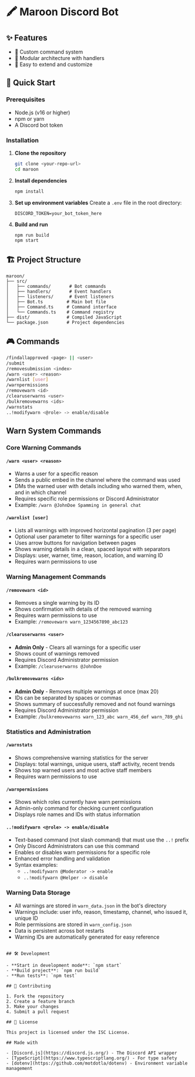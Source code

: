 # 🖍️ Maroon Discord Bot

## ✨ Features

- 🎯 Custom command system
- 🔧 Modular architecture with handlers
- 🌟 Easy to extend and customize

## 🚀 Quick Start

### Prerequisites
- Node.js (v16 or higher)
- npm or yarn
- A Discord bot token

### Installation

1. **Clone the repository**
   ```bash
   git clone <your-repo-url>
   cd maroon
   ```

2. **Install dependencies**
   ```bash
   npm install
   ```

3. **Set up environment variables**
   Create a `.env` file in the root directory:
   ```env
   DISCORD_TOKEN=your_bot_token_here
   ```

4. **Build and run**
   ```bash
   npm run build
   npm start
   ```

## 🏗️ Project Structure

```
maroon/
├── src/
│   ├── commands/       # Bot commands
│   ├── handlers/       # Event handlers
│   ├── listeners/      # Event listeners
│   ├── Bot.ts         # Main bot file
│   ├── Command.ts     # Command interface
│   └── Commands.ts    # Command registry
├── dist/              # Compiled JavaScript
└── package.json       # Project dependencies
```

## 🎮 Commands

```bash
/findallapproved <page> || <user>
/submit
/removesubmission <index>
/warn <user> <reason>
/warnlist [user]
/warnpermissions
/removewarn <id>
/clearuserwarns <user>
/bulkremovewarns <ids>
/warnstats
..!modifywarn <@role> -> enable/disable
```

## Warn System Commands

### Core Warning Commands

#### `/warn <user> <reason>`
- Warns a user for a specific reason
- Sends a public embed in the channel where the command was used
- DMs the warned user with details including who warned them, when, and in which channel
- Requires specific role permissions or Discord Administrator
- Example: `/warn @JohnDoe Spamming in general chat`

#### `/warnlist [user]`
- Lists all warnings with improved horizontal pagination (3 per page)
- Optional user parameter to filter warnings for a specific user
- Uses arrow buttons for navigation between pages
- Shows warning details in a clean, spaced layout with separators
- Displays: user, warner, time, reason, location, and warning ID
- Requires warn permissions to use

### Warning Management Commands

#### `/removewarn <id>`
- Removes a single warning by its ID
- Shows confirmation with details of the removed warning
- Requires warn permissions to use
- Example: `/removewarn warn_1234567890_abc123`

#### `/clearuserwarns <user>`
- **Admin Only** - Clears all warnings for a specific user
- Shows count of warnings removed
- Requires Discord Administrator permission
- Example: `/clearuserwarns @JohnDoe`

#### `/bulkremovewarns <ids>`
- **Admin Only** - Removes multiple warnings at once (max 20)
- IDs can be separated by spaces or commas
- Shows summary of successfully removed and not found warnings
- Requires Discord Administrator permission
- Example: `/bulkremovewarns warn_123_abc warn_456_def warn_789_ghi`

### Statistics and Administration

#### `/warnstats`
- Shows comprehensive warning statistics for the server
- Displays: total warnings, unique users, staff activity, recent trends
- Shows top warned users and most active staff members
- Requires warn permissions to use

#### `/warnpermissions`
- Shows which roles currently have warn permissions
- Admin-only command for checking current configuration
- Displays role names and IDs with status information

#### `..!modifywarn <@role> -> enable/disable`
- Text-based command (not slash command) that must use the `..!` prefix
- Only Discord Administrators can use this command
- Enables or disables warn permissions for a specific role
- Enhanced error handling and validation
- Syntax examples:
  - `..!modifywarn @Moderator -> enable`
  - `..!modifywarn @Helper -> disable`

### Warning Data Storage
- All warnings are stored in `warn_data.json` in the bot's directory
- Warnings include: user info, reason, timestamp, channel, who issued it, unique ID
- Role permissions are stored in `warn_config.json`
- Data is persistent across bot restarts
- Warning IDs are automatically generated for easy reference
```

## 🛠️ Development

- **Start in development mode**: `npm start`
- **Build project**: `npm run build`
- **Run tests**: `npm test`

## 🤝 Contributing

1. Fork the repository
2. Create a feature branch
3. Make your changes
4. Submit a pull request

## 📜 License

This project is licensed under the ISC License.

## Made with

- [Discord.js](https://discord.js.org/) - The Discord API wrapper
- [TypeScript](https://www.typescriptlang.org/) - For type safety
- [dotenv](https://github.com/motdotla/dotenv) - Environment variable management
